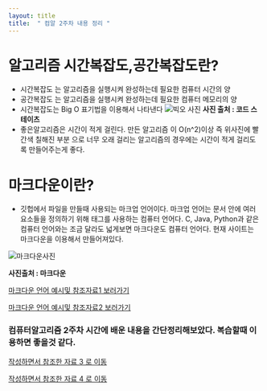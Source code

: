 ```yaml
---
layout: title
title:  " 컴알 2주차 내용 정리 "
---
```

# 알고리즘 시간복잡도,공간복잡도란?

* 시간복잡도 는 알고리즘을 실행시켜 완성하는데 필요한 컴퓨터 시간의 양 
* 공간복잡도 는 알고리즘을 실행시켜 완성하는데 필요한 컴퓨터 메모리의 양
* 시간복잡도는 Big O 표기법을 이용해서 나타낸다
![빅오 사진](https://search.pstatic.net/common/?src=http%3A%2F%2Fblogfiles.naver.net%2FMjAyMTA0MDdfMTgw%2FMDAxNjE3Nzc4MjM0NDQy.KwGpREj_OPbPa_nns6t_05WuR3w3Px8hT2BpWom1ojkg.IfTrBVeyYfhZzLZ1UYrkDRleVR9lPMRoaBwZtReeZSQg.PNG.chocola_meilleure%2Fimage.png&type=sc960_832)
 **사진 출처 : 코드 스테이츠**
 * 좋은알고리즘은 시간이 적게 걸린다. 만든 알고리즘 이 O(n^2)이상 즉 위사진에 빨간색 칠해진 부분 으로 너무 오래 걸리는 알고리즘의 경우에는 시간이 적게 걸리도록 만들어주는게 좋다.
 
 
# 마크다운이란?
 
 * 깃헙에서 파일을 만들때 사용되는 마크업 언어이다. 마크업 언어는 문서 안에 여러 요소들을 정의하기 위해 태그를 사용하는 컴퓨터 언어다. C, Java, Python과 같은 컴퓨터 언어와는 조금 달라도
넓게보면 마크다운도 컴퓨터 언어다. 현재 사이트는 마크다운을 이용해서 만들어져있다. 

![마크다운사진](https://upload.wikimedia.org/wikipedia/commons/thumb/4/48/Markdown-mark.svg/300px-Markdown-mark.svg.png)

**사진출처 : 마크다운**

[마크다운 언어 예시및 참조자료1 보러가기](https://bskyvision.com/1140)


[마크다운 언어 예시및 참조자료2 보러가기](https://teddylee777.github.io/jekyll/Jekyll-%EC%82%AC%EC%9A%A9%EC%9D%84-%EC%9C%84%ED%95%9C-markdown-%EB%AC%B8%EB%B2%95)


### 컴퓨터알고리즘 2주차 시간에 배운 내용을 간단정리해보았다. 복습할때 이용하면 좋을것 같다. 

[작성하면서 참조한 자료 3 로 이동](https://blog.naver.com/billyryoo/222616310296)

[작성하면서 참조한 자료 4 로 이동](https://blog.naver.com/jinhy921207/222562460056)
